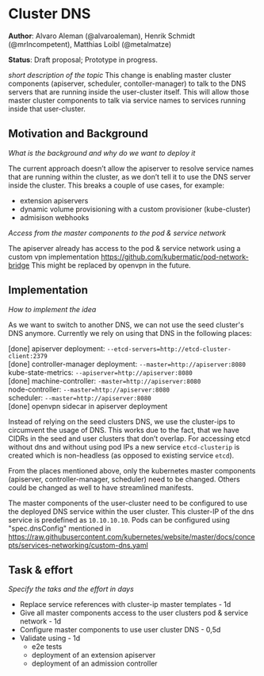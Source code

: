 # Cluster DNS

**Author**: Alvaro Aleman (@alvaroaleman), Henrik Schmidt (@mrIncompetent), Matthias Loibl (@metalmatze)

**Status**: Draft proposal; Prototype in progress.

*short description of the topic*
This change is enabling master cluster components (apiserver, scheduler, contoller-manager) to talk to the DNS servers that are running inside the user-cluster itself. This will allow those master cluster components to talk via service names to services running inside that user-cluster.

## Motivation and Background

*What is the background and why do we want to deploy it*

The current approach doesn’t allow the apiserver to resolve service names that are running within the cluster, as we don’t tell it to use the DNS server inside the cluster.
This breaks a couple of use cases, for example:

* extension apiservers
* dynamic volume provisioning with a custom provisioner (kube-cluster)
* admisison webhooks

*Access from the master components to the pod & service network*

The apiserver already has access to the pod & service network using a custom vpn implementation https://github.com/kubermatic/pod-network-bridge
This might be replaced by openvpn in the future.

## Implementation

*How to implement the idea*

As we want to switch to another DNS, we can not use the seed cluster's DNS anymore. Currently we rely on using that DNS in the following places:

[done] apiserver deployment: `--etcd-servers=http://etcd-cluster-client:2379`  
[done] controller-manager deployment: `--master=http://apiserver:8080`  
kube-state-metrics: `--apiserver=http://apiserver:8080`  
[done] machine-controller: `-master=http://apiserver:8080`  
node-controller: `--master=http://apiserver:8080`  
scheduler: `--master=http://apiserver:8080`  
[done] openvpn sidecar in apiserver deployment

Instead of relying on the seed clusters DNS, we use the cluster-ips to circumvent the usage of DNS. This works due to the fact, that we have CIDRs in the seed and user clusters that don’t overlap.
For accessing etcd without dns and without using pod IPs a new service `etcd-clusterip` is created which is non-headless (as opposed to existing service `etcd`).

From the places mentioned above, only the kubernetes master components (apiserver, controller-manager, scheduler) need to be changed. Others could be changed as well to have streamlined manifests.

The master components of the user-cluster need to be configured to use the deployed DNS service within the user cluster.
This cluster-IP of the dns service is predefined as `10.10.10.10`.
Pods can be configured using "spec.dnsConfig" mentioned in https://raw.githubusercontent.com/kubernetes/website/master/docs/concepts/services-networking/custom-dns.yaml

## Task & effort

*Specify the taks and the effort in days*

* Replace service references with cluster-ip master templates - 1d
* Give all master components access to the user clusters pod & service network - 1d
* Configure master components to use user cluster DNS - 0,5d
* Validate using - 1d
  * e2e tests
  * deployment of an extension apiserver
  * deployment of an admission controller
